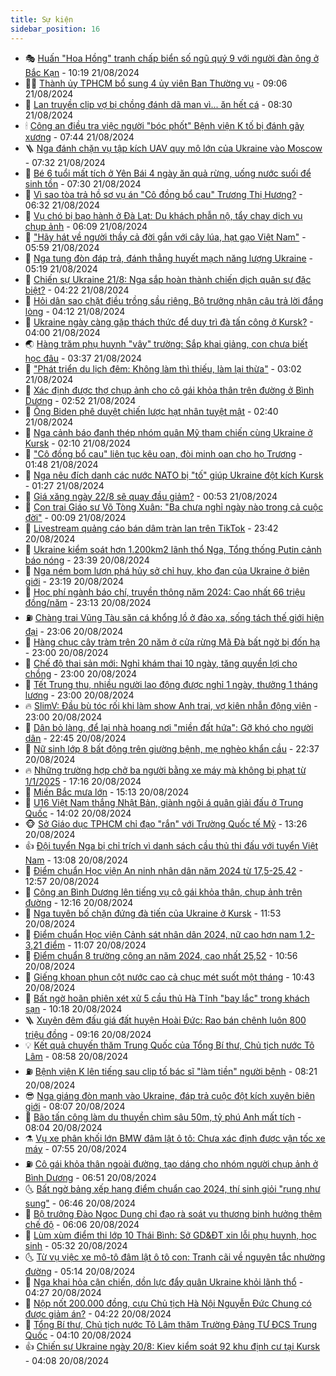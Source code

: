 ```yaml
---
title: Sự kiện
sidebar_position: 16
---
```


<!-- dantri-su-kien:START -->
- 🎭 [Huấn &quot;Hoa Hồng&quot; tranh chấp biển số ngũ quý 9 với người đàn ông ở Bắc Kạn](https://dantri.com.vn/xa-hoi/huan-hoa-hong-tranh-chap-bien-so-ngu-quy-9-voi-nguoi-dan-ong-o-bac-kan-20240821171035065.htm) - 10:19 21/08/2024
- 👨‍🏫 [Thành ủy TPHCM bổ sung 4 ủy viên Ban Thường vụ](https://dantri.com.vn/xa-hoi/thanh-uy-tphcm-bo-sung-4-uy-vien-ban-thuong-vu-20240821155616419.htm) - 09:06 21/08/2024
- 🌮 [Lan truyền clip vợ bị chồng đánh dã man vì... ăn hết cá](https://dantri.com.vn/an-sinh/lan-truyen-clip-vo-bi-chong-danh-da-man-vi-an-het-ca-20240821150928688.htm) - 08:30 21/08/2024
- 🕯 [Công an điều tra việc người &quot;bóc phốt&quot; Bệnh viện K tố bị đánh gãy xương](https://dantri.com.vn/phap-luat/cong-an-dieu-tra-viec-nguoi-boc-phot-benh-vien-k-to-bi-danh-gay-xuong-20240821143244153.htm) - 07:44 21/08/2024
- 🪜 [Nga đánh chặn vụ tập kích UAV quy mô lớn của Ukraine vào Moscow](https://dantri.com.vn/the-gioi/nga-danh-chan-vu-tap-kich-uav-quy-mo-lon-cua-ukraine-vao-moscow-20240821142737885.htm) - 07:32 21/08/2024
- 🐘 [Bé 6 tuổi mất tích ở Yên Bái 4 ngày ăn quả rừng, uống nước suối để sinh tồn](https://dantri.com.vn/xa-hoi/be-6-tuoi-mat-tich-o-yen-bai-4-ngay-an-qua-rung-uong-nuoc-suoi-de-sinh-ton-20240821141822424.htm) - 07:30 21/08/2024
- 🤔 [Vì sao tòa trả hồ sơ vụ án &quot;Cô đồng bổ cau&quot; Trương Thị Hương?](https://dantri.com.vn/phap-luat/vi-sao-toa-tra-ho-so-vu-an-co-dong-bo-cau-truong-thi-huong-20240821132435671.htm) - 06:32 21/08/2024
- 🧠 [Vụ chó bị bạo hành ở Đà Lạt: Du khách phẫn nộ, tẩy chay dịch vụ chụp ảnh](https://dantri.com.vn/du-lich/vu-cho-bi-bao-hanh-o-da-lat-du-khach-phan-no-tay-chay-dich-vu-chup-anh-20240821130214527.htm) - 06:09 21/08/2024
- 📝 [&quot;Hãy hát về người thầy cả đời gắn với cây lúa, hạt gạo Việt Nam&quot;](https://dantri.com.vn/xa-hoi/hay-hat-ve-nguoi-thay-ca-doi-gan-voi-cay-lua-hat-gao-viet-nam-20240821121330808.htm) - 05:59 21/08/2024
- 🦏 [Nga tung đòn đáp trả, đánh thẳng huyết mạch năng lượng Ukraine](https://dantri.com.vn/the-gioi/nga-tung-don-dap-tra-danh-thang-huyet-mach-nang-luong-ukraine-20240821114201749.htm) - 05:19 21/08/2024
- 🥰 [Chiến sự Ukraine 21/8: Nga sắp hoàn thành chiến dịch quân sự đặc biệt?](https://dantri.com.vn/the-gioi/chien-su-ukraine-218-nga-sap-hoan-thanh-chien-dich-quan-su-dac-biet-20240821112048168.htm) - 04:22 21/08/2024
- 🤗 [Hỏi dân sao chặt điều trồng sầu riêng, Bộ trưởng nhận câu trả lời đắng lòng](https://dantri.com.vn/xa-hoi/hoi-dan-sao-chat-dieu-trong-sau-rieng-bo-truong-nhan-cau-tra-loi-dang-long-20240821110442231.htm) - 04:12 21/08/2024
- 🌈 [Ukraine ngày càng gặp thách thức để duy trì đà tấn công ở Kursk?](https://dantri.com.vn/the-gioi/ukraine-ngay-cang-gap-thach-thuc-de-duy-tri-da-tan-cong-o-kursk-20240821101149852.htm) - 04:00 21/08/2024
- 🌏 [Hàng trăm phụ huynh &quot;vây&quot; trường: Sắp khai giảng, con chưa biết học đâu](https://dantri.com.vn/giao-duc/hang-tram-phu-huynh-vay-truong-sap-khai-giang-con-chua-biet-hoc-dau-20240821095934966.htm) - 03:37 21/08/2024
- 💄 [&quot;Phát triển du lịch đêm: Không làm thì thiếu, làm lại thừa&quot;](https://dantri.com.vn/xa-hoi/phat-trien-du-lich-dem-khong-lam-thi-thieu-lam-lai-thua-20240821081648411.htm) - 03:02 21/08/2024
- 👺 [Xác định được thợ chụp ảnh cho cô gái khỏa thân trên đường ở Bình Dương](https://dantri.com.vn/xa-hoi/xac-dinh-duoc-tho-chup-anh-cho-co-gai-khoa-than-tren-duong-o-binh-duong-20240821093903358.htm) - 02:52 21/08/2024
- 👹 [Ông Biden phê duyệt chiến lược hạt nhân tuyệt mật](https://dantri.com.vn/the-gioi/ong-biden-phe-duyet-chien-luoc-hat-nhan-tuyet-mat-20240821092146878.htm) - 02:40 21/08/2024
- 🌊 [Nga cảnh báo đanh thép nhóm quân Mỹ tham chiến cùng Ukraine ở Kursk](https://dantri.com.vn/the-gioi/nga-canh-bao-danh-thep-nhom-quan-my-tham-chien-cung-ukraine-o-kursk-20240821081352242.htm) - 02:10 21/08/2024
- 🤠 [&quot;Cô đồng bổ cau&quot; liên tục kêu oan, đòi minh oan cho họ Trương](https://dantri.com.vn/phap-luat/co-dong-bo-cau-lien-tuc-keu-oan-doi-minh-oan-cho-ho-truong-20240821061018671.htm) - 01:48 21/08/2024
- 🎊 [Nga nêu đích danh các nước NATO bị &quot;tố&quot; giúp Ukraine đột kích Kursk](https://dantri.com.vn/the-gioi/nga-neu-dich-danh-cac-nuoc-nato-bi-to-giup-ukraine-dot-kich-kursk-20240821073637583.htm) - 01:27 21/08/2024
- 🐘 [Giá xăng ngày 22/8 sẽ quay đầu giảm?](https://dantri.com.vn/kinh-doanh/gia-xang-ngay-228-se-quay-dau-giam-20240821074522767.htm) - 00:53 21/08/2024
- 💂 [Con trai Giáo sư Võ Tòng Xuân: &quot;Ba chưa nghỉ ngày nào trong cả cuộc đời&quot;](https://dantri.com.vn/xa-hoi/con-trai-giao-su-vo-tong-xuan-ba-chua-nghi-ngay-nao-trong-ca-cuoc-doi-20240820220847337.htm) - 00:09 21/08/2024
- 👹 [Livestream quảng cáo bán dâm tràn lan trên TikTok](https://dantri.com.vn/suc-manh-so/livestream-quang-cao-ban-dam-tran-lan-tren-tiktok-20240820235959488.htm) - 23:42 20/08/2024
- 🦒 [Ukraine kiểm soát hơn 1.200km2 lãnh thổ Nga, Tổng thống Putin cảnh báo nóng](https://dantri.com.vn/the-gioi/ukraine-kiem-soat-hon-1200km2-lanh-tho-nga-tong-thong-putin-canh-bao-nong-20240821062508078.htm) - 23:39 20/08/2024
- 🗽 [Nga ném bom lượn phá hủy sở chỉ huy, kho đạn của Ukraine ở biên giới](https://dantri.com.vn/the-gioi/nga-nem-bom-luon-pha-huy-so-chi-huy-kho-dan-cua-ukraine-o-bien-gioi-20240820223707393.htm) - 23:19 20/08/2024
- 💄 [Học phí ngành báo chí, truyền thông năm 2024: Cao nhất 66 triệu đồng/năm](https://dantri.com.vn/giao-duc/hoc-phi-nganh-bao-chi-truyen-thong-nam-2024-cao-nhat-66-trieu-dongnam-20240820203459751.htm) - 23:13 20/08/2024
- ⛽️ [Chàng trai Vũng Tàu săn cá khổng lồ ở đảo xa, sống tách thế giới hiện đại](https://dantri.com.vn/du-lich/chang-trai-vung-tau-san-ca-khong-lo-o-dao-xa-song-tach-the-gioi-hien-dai-20240818213504367.htm) - 23:06 20/08/2024
- 🥷 [Hàng chục cây tràm trên 20 năm ở cửa rừng Mã Đà bất ngờ bị đốn hạ](https://dantri.com.vn/xa-hoi/hang-chuc-cay-tram-tren-20-nam-o-cua-rung-ma-da-bat-ngo-bi-don-ha-20240820151700551.htm) - 23:00 20/08/2024
- 🤖 [Chế độ thai sản mới: Nghỉ khám thai 10 ngày, tăng quyền lợi cho chồng](https://dantri.com.vn/an-sinh/che-do-thai-san-moi-nghi-kham-thai-10-ngay-tang-quyen-loi-cho-chong-20240820114915227.htm) - 23:00 20/08/2024
- 🌊 [Tết Trung thu, nhiều người lao động được nghỉ 1 ngày, thưởng 1 tháng lương](https://dantri.com.vn/lao-dong-viec-lam/tet-trung-thu-nhieu-nguoi-lao-dong-duoc-nghi-1-ngay-thuong-1-thang-luong-20240820105543573.htm) - 23:00 20/08/2024
- 🔥 [SlimV: Đầu bù tóc rối khi làm show Anh trai, vợ kiên nhẫn động viên](https://dantri.com.vn/giai-tri/slimv-dau-bu-toc-roi-khi-lam-show-anh-trai-vo-kien-nhan-dong-vien-20240818185727665.htm) - 23:00 20/08/2024
- 🦏 [Dân bỏ làng, để lại nhà hoang nơi &quot;miền đất hứa&quot;: Gỡ khó cho người dân](https://dantri.com.vn/an-sinh/dan-bo-lang-de-lai-nha-hoang-noi-mien-dat-hua-go-kho-cho-nguoi-dan-20240820145045658.htm) - 22:45 20/08/2024
- 🐘 [Nữ sinh lớp 8 bất động trên giường bệnh, mẹ nghèo khẩn cầu](https://dantri.com.vn/tam-long-nhan-ai/nu-sinh-lop-8-bat-dong-tren-giuong-benh-me-ngheo-khan-cau-20240820004537968.htm) - 22:37 20/08/2024
- 🔥 [Những trường hợp chở ba người bằng xe máy mà không bị phạt từ 1/1/2025](https://dantri.com.vn/o-to-xe-may/nhung-truong-hop-cho-ba-nguoi-bang-xe-may-ma-khong-bi-phat-tu-112025-20240820232135702.htm) - 17:16 20/08/2024
- 💼 [Miền Bắc mưa lớn](https://dantri.com.vn/xa-hoi/mien-bac-mua-lon-20240820220346332.htm) - 15:13 20/08/2024
- 🚀 [U16 Việt Nam thắng Nhật Bản, giành ngôi á quân giải đấu ở Trung Quốc](https://dantri.com.vn/the-thao/u16-viet-nam-thang-nhat-ban-gianh-ngoi-a-quan-giai-dau-o-trung-quoc-20240820210150962.htm) - 14:02 20/08/2024
- 🐵 [Sở Giáo dục TPHCM chỉ đạo &quot;rắn&quot; với Trường Quốc tế Mỹ](https://dantri.com.vn/giao-duc/so-giao-duc-tphcm-chi-dao-ran-voi-truong-quoc-te-my-20240820200338500.htm) - 13:26 20/08/2024
- 👍 [Đội tuyển Nga bị chỉ trích vì danh sách cầu thủ thi đấu với tuyển Việt Nam](https://dantri.com.vn/the-thao/doi-tuyen-nga-bi-chi-trich-vi-danh-sach-cau-thu-thi-dau-voi-tuyen-viet-nam-20240820200815851.htm) - 13:08 20/08/2024
- 🚦 [Điểm chuẩn Học viện An ninh nhân dân năm 2024 từ 17,5-25,42](https://dantri.com.vn/giao-duc/diem-chuan-hoc-vien-an-ninh-nhan-dan-nam-2024-tu-175-2542-20240818093905506.htm) - 12:57 20/08/2024
- 🥸 [Công an Bình Dương lên tiếng vụ cô gái khỏa thân, chụp ảnh trên đường](https://dantri.com.vn/xa-hoi/cong-an-binh-duong-len-tieng-vu-co-gai-khoa-than-chup-anh-tren-duong-20240820184701312.htm) - 12:16 20/08/2024
- 🥷 [Nga tuyên bố chặn đứng đà tiến của Ukraine ở Kursk](https://dantri.com.vn/the-gioi/nga-tuyen-bo-chan-dung-da-tien-cua-ukraine-o-kursk-20240820185325584.htm) - 11:53 20/08/2024
- 🤡 [Điểm chuẩn Học viện Cảnh sát nhân dân 2024, nữ cao hơn nam 1,2-3,21 điểm](https://dantri.com.vn/giao-duc/diem-chuan-hoc-vien-canh-sat-nhan-dan-2024-nu-cao-hon-nam-12-321-diem-20240818093058956.htm) - 11:07 20/08/2024
- 🥳 [Điểm chuẩn 8 trường công an năm 2024, cao nhất 25,52](https://dantri.com.vn/giao-duc/diem-chuan-8-truong-cong-an-nam-2024-cao-nhat-2552-20240818095841711.htm) - 10:56 20/08/2024
- 🤩 [Giếng khoan phun cột nước cao cả chục mét suốt một tháng](https://dantri.com.vn/xa-hoi/gieng-khoan-phun-cot-nuoc-cao-ca-chuc-met-suot-mot-thang-20240820154651137.htm) - 10:43 20/08/2024
- 🎡 [Bất ngờ hoãn phiên xét xử 5 cầu thủ Hà Tĩnh &quot;bay lắc&quot; trong khách sạn](https://dantri.com.vn/phap-luat/bat-ngo-hoan-phien-xet-xu-5-cau-thu-ha-tinh-bay-lac-trong-khach-san-20240820162230626.htm) - 10:18 20/08/2024
- 🪜 [Xuyên đêm đấu giá đất huyện Hoài Đức: Rao bán chênh luôn 800 triệu đồng](https://dantri.com.vn/bat-dong-san/xuyen-dem-dau-gia-dat-huyen-hoai-duc-rao-ban-chenh-luon-800-trieu-dong-20240820143501721.htm) - 09:16 20/08/2024
- 💡 [Kết quả chuyến thăm Trung Quốc của Tổng Bí thư, Chủ tịch nước Tô Lâm](https://dantri.com.vn/xa-hoi/ket-qua-chuyen-tham-trung-quoc-cua-tong-bi-thu-chu-tich-nuoc-to-lam-20240820153013165.htm) - 08:58 20/08/2024
- ⛽️ [Bệnh viện K lên tiếng sau clip tố bác sĩ &quot;làm tiền&quot; người bệnh](https://dantri.com.vn/suc-khoe/benh-vien-k-len-tieng-sau-clip-to-bac-si-lam-tien-nguoi-benh-20240820150458456.htm) - 08:21 20/08/2024
- 😎 [Nga giáng đòn mạnh vào Ukraine, đáp trả cuộc đột kích xuyên biên giới](https://dantri.com.vn/the-gioi/nga-giang-don-manh-vao-ukraine-dap-tra-cuoc-dot-kich-xuyen-bien-gioi-20240820143709223.htm) - 08:07 20/08/2024
- 🗽 [Bão tấn công làm du thuyền chìm sâu 50m, tỷ phú Anh mất tích](https://dantri.com.vn/the-gioi/bao-tan-cong-lam-du-thuyen-chim-sau-50m-ty-phu-anh-mat-tich-20240820140739779.htm) - 08:04 20/08/2024
- ⚗️ [Vụ xe phân khối lớn BMW đâm lật ô tô: Chưa xác định được vận tốc xe máy](https://dantri.com.vn/xa-hoi/vu-xe-phan-khoi-lon-bmw-dam-lat-o-to-chua-xac-dinh-duoc-van-toc-xe-may-20240820141100371.htm) - 07:55 20/08/2024
- ⛽️ [Cô gái khỏa thân ngoài đường, tạo dáng cho nhóm người chụp ảnh ở Bình Dương](https://dantri.com.vn/xa-hoi/co-gai-khoa-than-ngoai-duong-tao-dang-cho-nhom-nguoi-chup-anh-o-binh-duong-20240820132921941.htm) - 06:51 20/08/2024
- 🌜 [Bất ngờ bảng xếp hạng điểm chuẩn cao 2024, thí sinh giỏi &quot;rụng như sung&quot;](https://dantri.com.vn/giao-duc/bat-ngo-bang-xep-hang-diem-chuan-cao-2024-thi-sinh-gioi-rung-nhu-sung-20240820113917412.htm) - 06:46 20/08/2024
- 🦩 [Bộ trưởng Đào Ngọc Dung chỉ đạo rà soát vụ thương binh hưởng thêm chế độ](https://dantri.com.vn/an-sinh/bo-truong-dao-ngoc-dung-chi-dao-ra-soat-vu-thuong-binh-huong-them-che-do-20240820115839960.htm) - 06:06 20/08/2024
- 🦒 [Lùm xùm điểm thi lớp 10 Thái Bình: Sở GD&amp;ĐT xin lỗi phụ huynh, học sinh](https://dantri.com.vn/giao-duc/lum-xum-diem-thi-lop-10-thai-binh-so-gddt-xin-loi-phu-huynh-hoc-sinh-20240820122932133.htm) - 05:32 20/08/2024
- 🌜 [Từ vụ việc xe mô-tô đâm lật ô tô con: Tranh cãi về nguyên tắc nhường đường](https://dantri.com.vn/o-to-xe-may/tu-vu-viec-xe-mo-to-dam-lat-o-to-con-tranh-cai-ve-nguyen-tac-nhuong-duong-20240820115937197.htm) - 05:14 20/08/2024
- 🐎 [Nga khai hỏa cận chiến, dồn lực đẩy quân Ukraine khỏi lãnh thổ](https://dantri.com.vn/the-gioi/nga-khai-hoa-can-chien-don-luc-day-quan-ukraine-khoi-lanh-tho-20240820104653865.htm) - 04:27 20/08/2024
- 🌋 [Nộp nốt 200.000 đồng, cựu Chủ tịch Hà Nội Nguyễn Đức Chung có được giảm án?](https://dantri.com.vn/phap-luat/nop-not-200000-dong-cuu-chu-tich-ha-noi-nguyen-duc-chung-co-duoc-giam-an-20240820111020506.htm) - 04:22 20/08/2024
- 🧰 [Tổng Bí thư, Chủ tịch nước Tô Lâm thăm Trường Đảng TƯ ĐCS Trung Quốc](https://dantri.com.vn/xa-hoi/tong-bi-thu-chu-tich-nuoc-to-lam-tham-truong-dang-tu-dcs-trung-quoc-20240820111018522.htm) - 04:10 20/08/2024
- 👍 [Chiến sự Ukraine ngày 20/8: Kiev kiểm soát 92 khu định cư tại Kursk](https://dantri.com.vn/the-gioi/chien-su-ukraine-ngay-208-kiev-kiem-soat-92-khu-dinh-cu-tai-kursk-20240820110757227.htm) - 04:08 20/08/2024<!-- dantri-su-kien:END -->
